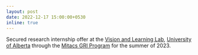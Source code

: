 ```yaml
---
layout: post
date: 2022-12-17 15:00:00+0530
inline: true
---
```


Secured research internship offer at the <a href='https://vision-and-learning-lab-ualberta.github.io/'>Vision and Learning Lab</a>, <a href='https://www.ualberta.ca/index.html'>University of Alberta</a> through the <a href='https://www.mitacs.ca/en/programs/globalink/globalink-research-internship'>Mitacs GRI Program</a> for the summer of 2023.
